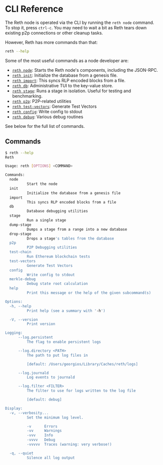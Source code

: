 # CLI Reference

The Reth node is operated via the CLI by running the `reth node` command. To stop it, press `ctrl-c`. You may need to wait a bit as Reth tears down existing p2p connections or other cleanup tasks.

However, Reth has more commands than that:

```bash
reth --help
```

Some of the most useful commands as a node developer are:
* [`reth node`](./node.md): Starts the Reth node's components, including the JSON-RPC.
* [`reth init`](./init.md): Initialize the database from a genesis file.
* [`reth import`](./import.md): This syncs RLP encoded blocks from a file.
* [`reth db`](./db.md): Administrative TUI to the key-value store.
* [`reth stage`](./stage.md): Runs a stage in isolation. Useful for testing and benchmarking.
* [`reth p2p`](./p2p.md): P2P-related utilities
* [`reth test-vectors`](./test-vectors.md): Generate Test Vectors
* [`reth config`](./config.md): Write config to stdout
* [`reth debug`](./debug.md): Various debug routines

See below for the full list of commands.

## Commands

```bash
$ reth --help
Reth

Usage: reth [OPTIONS] <COMMAND>

Commands:
  node
          Start the node
  init
          Initialize the database from a genesis file
  import
          This syncs RLP encoded blocks from a file
  db
          Database debugging utilities
  stage
          Run a single stage
  dump-stage
          Dumps a stage from a range into a new database
  drop-stage
          Drops a stage's tables from the database
  p2p
          P2P Debugging utilities
  test-chain
          Run Ethereum blockchain tests
  test-vectors
          Generate Test Vectors
  config
          Write config to stdout
  merkle-debug
          Debug state root calculation
  help
          Print this message or the help of the given subcommand(s)

Options:
  -h, --help
          Print help (see a summary with '-h')

  -V, --version
          Print version

Logging:
      --log.persistent
          The flag to enable persistent logs

      --log.directory <PATH>
          The path to put log files in

          [default: /Users/georgios/Library/Caches/reth/logs]

      --log.journald
          Log events to journald

      --log.filter <FILTER>
          The filter to use for logs written to the log file

          [default: debug]

Display:
  -v, --verbosity...
          Set the minimum log level.

          -v      Errors
          -vv     Warnings
          -vvv    Info
          -vvvv   Debug
          -vvvvv  Traces (warning: very verbose!)

  -q, --quiet
          Silence all log output
```
